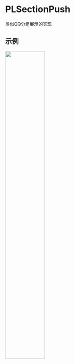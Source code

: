 # PLSectionPush
类似QQ分组展示的实现


## 示例
<img src="http://wx4.sinaimg.cn/mw690/005Duxwwly1fhnc3mfnuyg30ad0j4dlq.gif" width="50%" height="50%">
